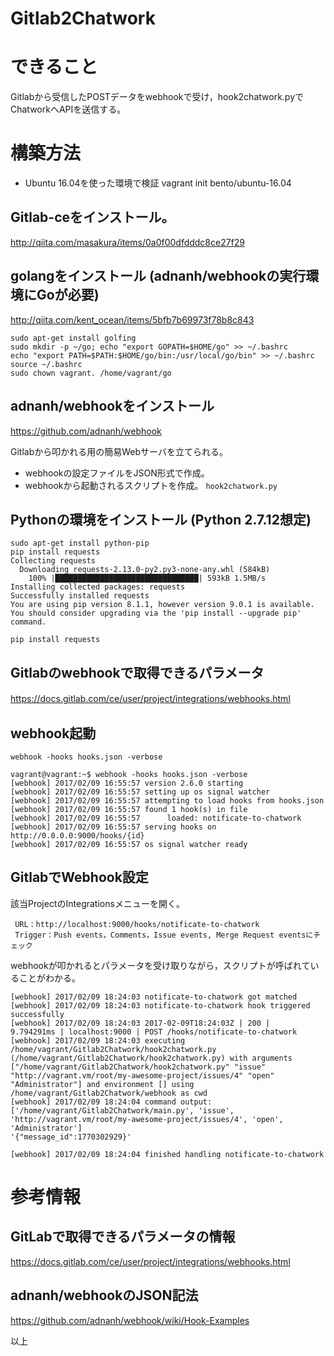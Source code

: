 Gitlab2Chatwork
======================

# できること

Gitlabから受信したPOSTデータをwebhookで受け，hook2chatwork.pyでChatworkへAPIを送信する。


# 構築方法

* Ubuntu 16.04を使った環境で検証
  vagrant init bento/ubuntu-16.04

## Gitlab-ceをインストール。

http://qiita.com/masakura/items/0a0f00dfdddc8ce27f29

## golangをインストール (adnanh/webhookの実行環境にGoが必要)

http://qiita.com/kent_ocean/items/5bfb7b69973f78b8c843

```
sudo apt-get install golfing
sudo mkdir -p ~/go; echo "export GOPATH=$HOME/go" >> ~/.bashrc
echo "export PATH=$PATH:$HOME/go/bin:/usr/local/go/bin" >> ~/.bashrc
source ~/.bashrc
sudo chown vagrant. /home/vagrant/go
```
   
## adnanh/webhookをインストール

https://github.com/adnanh/webhook

Gitlabから叩かれる用の簡易Webサーバを立てられる。

* webhookの設定ファイルをJSON形式で作成。
* webhookから起動されるスクリプトを作成。
  ``hook2chatwork.py``

## Pythonの環境をインストール (Python 2.7.12想定)

```
sudo apt-get install python-pip
pip install requests
Collecting requests
  Downloading requests-2.13.0-py2.py3-none-any.whl (584kB)
    100% |████████████████████████████████| 593kB 1.5MB/s
Installing collected packages: requests
Successfully installed requests
You are using pip version 8.1.1, however version 9.0.1 is available.
You should consider upgrading via the 'pip install --upgrade pip' command.
```

```
pip install requests
```

## Gitlabのwebhookで取得できるパラメータ

https://docs.gitlab.com/ce/user/project/integrations/webhooks.html
　

## webhook起動

``webhook -hooks hooks.json -verbose``

```　
vagrant@vagrant:~$ webhook -hooks hooks.json -verbose
[webhook] 2017/02/09 16:55:57 version 2.6.0 starting
[webhook] 2017/02/09 16:55:57 setting up os signal watcher
[webhook] 2017/02/09 16:55:57 attempting to load hooks from hooks.json
[webhook] 2017/02/09 16:55:57 found 1 hook(s) in file
[webhook] 2017/02/09 16:55:57      loaded: notificate-to-chatwork
[webhook] 2017/02/09 16:55:57 serving hooks on http://0.0.0.0:9000/hooks/{id}
[webhook] 2017/02/09 16:55:57 os signal watcher ready
```

## GitlabでWebhook設定

該当ProjectのIntegrationsメニューを開く。

```
 URL：http://localhost:9000/hooks/notificate-to-chatwork
 Trigger：Push events，Comments，Issue events, Merge Request eventsにチェック
```

 webhookが叩かれるとパラメータを受け取りながら，スクリプトが呼ばれていることがわかる。

```
[webhook] 2017/02/09 18:24:03 notificate-to-chatwork got matched
[webhook] 2017/02/09 18:24:03 notificate-to-chatwork hook triggered successfully
[webhook] 2017/02/09 18:24:03 2017-02-09T18:24:03Z | 200 |       9.794291ms | localhost:9000 | POST /hooks/notificate-to-chatwork
[webhook] 2017/02/09 18:24:03 executing /home/vagrant/Gitlab2Chatwork/hook2chatwork.py (/home/vagrant/Gitlab2Chatwork/hook2chatwork.py) with arguments ["/home/vagrant/Gitlab2Chatwork/hook2chatwork.py" "issue" "http://vagrant.vm/root/my-awesome-project/issues/4" "open" "Administrator"] and environment [] using /home/vagrant/Gitlab2Chatwork/webhook as cwd
[webhook] 2017/02/09 18:24:04 command output: ['/home/vagrant/Gitlab2Chatwork/main.py', 'issue', 'http://vagrant.vm/root/my-awesome-project/issues/4', 'open', 'Administrator']
'{"message_id":1770302929}'

[webhook] 2017/02/09 18:24:04 finished handling notificate-to-chatwork
```

# 参考情報

## GitLabで取得できるパラメータの情報

https://docs.gitlab.com/ce/user/project/integrations/webhooks.html

## adnanh/webhookのJSON記法

https://github.com/adnanh/webhook/wiki/Hook-Examples


以上
